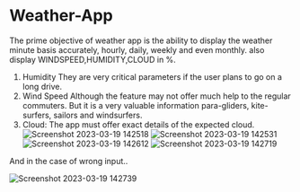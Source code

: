 # Weather-App
The prime objective of  weather app is the ability to display the weather minute basis accurately, hourly, daily, weekly and even monthly.
also display WINDSPEED,HUMIDITY,CLOUD in %.
1) Humidity
They are very critical parameters if the user plans to go on a long drive.
2) Wind Speed
Although the feature may not offer much help to the regular commuters. But it is a very valuable information para-gliders, kite-surfers, sailors and windsurfers.
3) Cloud:
The app must offer exact details of the expected cloud.
![Screenshot 2023-03-19 142518](https://user-images.githubusercontent.com/93877167/226165762-b84f2841-4ab2-4233-8732-79dbcd570284.png)
![Screenshot 2023-03-19 142531](https://user-images.githubusercontent.com/93877167/226165765-357a36d3-ea03-4c4b-92fc-282b1378d8b1.png)
![Screenshot 2023-03-19 142612](https://user-images.githubusercontent.com/93877167/226165768-9382d109-f670-4161-af8e-8438089c4594.png)
![Screenshot 2023-03-19 142719](https://user-images.githubusercontent.com/93877167/226165772-fc80f352-26b2-4f03-a8da-0a88ec242dbb.png)


And in the case of wrong input..


![Screenshot 2023-03-19 142739](https://user-images.githubusercontent.com/93877167/226165774-5d8e42fd-be8c-4edd-b99c-395b016d460b.png)
